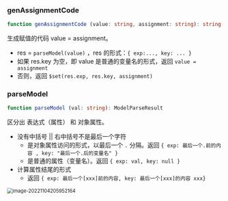 ### genAssignmentCode

```ts
function genAssignmentCode (value: string, assignment: string): string
```

生成赋值的代码 value = assignment。

- res = `parseModel(value)` ，res 的形式：`{ exp:..., key: ... }`
- 如果 res.key 为空，即 value 是普通的变量名的形式，返回 `value = assignment`
- 否则，返回 `$set(res.exp, res.key, assignment)`



### parseModel

```ts
function parseModel (val: string): ModelParseResult
```

区分出 表达式（属性） 和 对象属性。

- 没有中括号 || 右中括号不是最后一个字符
  - 是对象属性访问的形式，以最后一个 `.` 分隔。返回 `{ exp: 最后一个.前的内容 , key: "最后一个.后的变量名" }`
  - 是普通的属性（变量名）。返回 `{ exp: val, key: null }`
- 计算属性结尾的形式
  - 返回 `{ exp: 最后一个[xxx]前的内容, key: 最后一个[xxx]的内容 xxx}`

<img src="E:\js\java-script-learning-notes\源码阅读\Vuejs\compiler-directives-model.js.assets\image-20221104205952164.png" alt="image-20221104205952164" style="zoom: 80%;" />